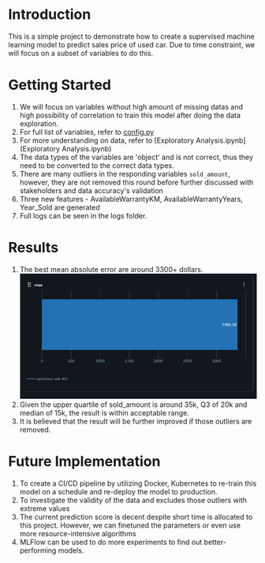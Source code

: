 # Introduction 
This is a simple project to demonstrate how to create a supervised machine learning model to predict sales price of used car.
Due to time constraint, we will focus on a subset of variables to do this. 

# Getting Started
1. We will focus on variables without high amount of missing datas and high possibility of correlation to train this model after doing the data exploration.
2. For full list of variables, refer to [config.py](config.py)
2. For more understanding on data, refer to [Exploratory Analysis.ipynb](Exploratory Analysis.ipynb)
3. The data types of the variables are 'object' and is not correct, thus they need to be converted to the correct data types.
4. There are many outliers in the responding variables `sold_amount`, however, they are not removed this round before further discussed with stakeholders and data accuracy's validation
5. Three new features - AvailableWarrantyKM, AvailableWarrantyYears, Year_Sold are generated
6. Full logs can be seen in the logs folder.

# Results
1. The best mean absolute error are around 3300+ dollars. ![img.png](img.png)
2. Given the upper quartile of sold_amount is around 35k, Q3 of 20k and median of 15k, the result is within acceptable range.
3. It is believed that the result will be further improved if those outliers are removed.

# Future Implementation
1. To create a CI/CD pipeline by utilizing Docker, Kubernetes to re-train this model on a schedule and re-deploy the model to production.
2. To investigate the validity of the data and excludes those outliers with extreme values
2. The current prediction score is decent despite short time is allocated to this project. However, we can finetuned the parameters or even use more resource-intensive algorithms
3. MLFlow can be used to do more experiments to find out better-performing models.